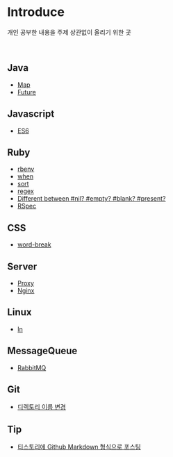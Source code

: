 # Introduce

개인 공부한 내용을 주제 상관없이 올리기 위한 곳

<br>

## Java
- [Map](./Java/Map.md)
- [Future](./Java/Future.md)

## Javascript
- [ES6](./Javascript/ES6)

## Ruby
- [rbenv](./Ruby/rbenv.md)
- [when](./Ruby/when.md)
- [sort](./Ruby/sort.md)
- [regex](./Ruby/regex.md)
- [Different between #nil? #empty? #blank? #present?](./Ruby/nil-empty-blank-present.md)
- [RSpec](./Ruby/rspec.md)

## CSS
- [word-break](./CSS/word-break.md)

## Server
- [Proxy](./Server/proxy.md)
- [Nginx](./Server/nginx.md)

## Linux
- [ln](./Linux/ln.md)

## MessageQueue
- [RabbitMQ](./MessageQueue/RabbitMQ.md)

## Git
- [디렉토리 이름 변경](./Git/git-mv.md)

## Tip
- [티스토리에 Github Markdown 형식으로 포스팅](./Tip/posting-tistory-in-github-md-style.md)
